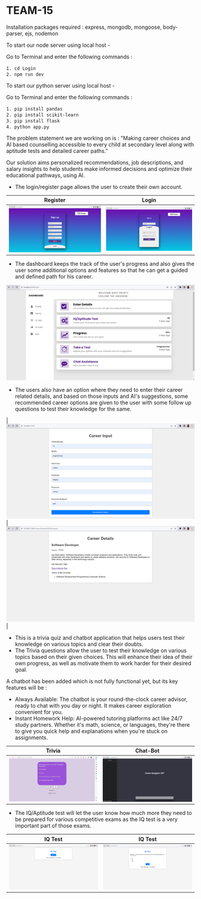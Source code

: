 <h1>TEAM-15</h1>

Installation packages required : express, mongodb, mongoose, body-parser, ejs, nodemon

To start our node server using local host -

Go to Terminal and enter the following commands :

```
1. cd Login
2. npm run dev
```

To start our python server using local host -

Go to Terminal and enter the following commands :

```
1. pip install pandas 
2. pip install scikit-learn 
3. pip install flask
4. python app.py
```

The problem statement we are working on is : "Making career choices and AI based counselling accessible to every child at secondary level along with aptitude tests and detailed career paths."

Our solution aims personalized recommendations, job descriptions, and salary insights to help students make informed decisions and optimize their educational pathways, using AI.

* The login/register page allows the user to create their own account. 

| Register | Login |
|---|---|
| ![register](img/signup.png) | ![login](img/login.png) |

* The dashboard keeps the track of the user's progress and also gives the user some additional options and features so that he can get a guided and defined path for his career.
  
![dashboard](img/dashboard.png)

* The users also have an option where they need to enter their career related details, and based on those inputs and AI's suggestions, some recommended career options are given to the user with some follow up questions to test their knowledge for the same.

| ![prediction window](img/prediction1.png) | ![prediction window](img/prediction2.png) |

* This is a trivia quiz and chatbot application that helps users test their knowledge on various topics and clear their doubts.
* The Trivia questions allow the user to test their knowledge on various topics based on their given choices. This will enhance their idea of their own progress, as well as motivate them to work harder for their desired goal.

A chatbot has been added which is not fully functional yet, but its key features will be :
* Always Available: The chatbot is your round-the-clock career advisor, ready to chat with you day or night. It makes career exploration convenient for you.
* Instant Homework Help: AI-powered tutoring platforms act like 24/7 study partners. Whether it's math, science, or languages, they're there to give you quick help and explanations when you're stuck on assignments.

| Trivia | Chat-Bot |
|---|---|
| ![trivia](img/trivia.jpeg) | ![chatbot](img/chatbot.png) |

* The IQ/Aptitude test will let the user know how much more they need to be prepared for various competitive exams as the IQ test is a very important part of those exams.

| IQ Test | IQ Test |
|---|---|
| ![register](img/iqtest1.png) |![register](img/iqtest2.png)|




